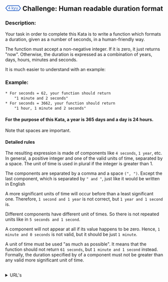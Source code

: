 <h2>
  <picture>
  <img alt="[4 kyu]" src="https://github.com/rudy-rojas/codewars-challenges/blob/main/images/kyu/4.svg?raw=true" width="50" />
  </picture> Challenge: Human readable duration format
</h2>

### Description:

Your task in order to complete this Kata is to write a function which formats a duration, given as a number of seconds, in a human-friendly way.

The function must accept a non-negative integer. If it is zero, it just returns "now". Otherwise, the duration is expressed as a combination of years, days, hours, minutes and seconds.

It is much easier to understand with an example:

### Example:
```
* For seconds = 62, your function should return 
    "1 minute and 2 seconds"
* For seconds = 3662, your function should return
    "1 hour, 1 minute and 2 seconds"
```

#### For the purpose of this Kata, a year is 365 days and a day is 24 hours.
Note that spaces are important.

#### Detailed rules
The resulting expression is made of components like `4 seconds`, `1 year`, etc. In general, a positive integer and one of the valid units of time, separated by a space. The unit of time is used in plural if the integer is greater than 1.

The components are separated by a comma and a space `(", ")`. Except the last component, which is separated by `" and "`, just like it would be written in English

A more significant units of time will occur before than a least significant one. Therefore, `1 second and 1 year` is not correct, but `1 year and 1 second` is.

Different components have different unit of times. So there is not repeated units like in `5 seconds and 1 second`.

A component will not appear at all if its value happens to be zero. Hence, `1 minute and 0 seconds` is not valid, but it should be just `1 minute`.

A unit of time must be used "as much as possible". It means that the function should not return `61 seconds`, but `1 minute and 1 second` instead. Formally, the duration specified by of a component must not be greater than any valid more significant unit of time.
<br /><br />

<details>
  <summary>URL's</summary>
    <ol>
      <li>
        <a href="https://www.codewars.com/kata/52742f58faf5485cae000b9a/train/javascript">Problem statement</a>
      </li>
      <li>
        <a href="https://www.codewars.com/kata/52742f58faf5485cae000b9a/solutions/javascript">Other Solutions</a>
      </li>
    </ol>
</details>
